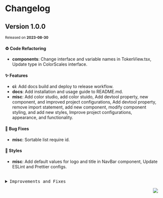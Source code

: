 <a name="readme-top"></a>

# Changelog

## Version 1.0.0

<sup>Released on **2023-08-30**</sup>

#### ♻ Code Refactoring

- **components**: Change interface and variable names in TokenView\.tsx, Update type in ColorScales interface.

#### ✨ Features

- **ci**: Add docs build and deploy to release workflow.
- **docs**: Add installation and usage guide to README.md.
- **misc**: Add color studio, add color stuido, Add devtool property, new component, and improved project configurations, Add devtool property, remove import statement, add new component, modify component styling, and add new styles, Improve project configurations, appearance, and functionality.

#### 🐛 Bug Fixes

- **misc**: Sortable list require id.

#### 💄 Styles

- **misc**: Add default values for logo and title in NavBar component, Update ESLint and Prettier configs.

<br/>

<details>
<summary><kbd>Improvements and Fixes</kbd></summary>

#### Code refactoring

- **components**: Change interface and variable names in TokenView\.tsx ([e6f6c86](https://github.com/ant-design/antd-color-editor/commit/e6f6c86))
- **components**: Update type in ColorScales interface ([af347e0](https://github.com/ant-design/antd-color-editor/commit/af347e0))

#### What's improved

- **ci**: Add docs build and deploy to release workflow ([105cb81](https://github.com/ant-design/antd-color-editor/commit/105cb81))
- **docs**: Add installation and usage guide to README.md ([ee958c2](https://github.com/ant-design/antd-color-editor/commit/ee958c2))
- **misc**: Add color studio ([956c5be](https://github.com/ant-design/antd-color-editor/commit/956c5be))
- **misc**: Add color stuido ([9b90396](https://github.com/ant-design/antd-color-editor/commit/9b90396))
- **misc**: Add devtool property, new component, and improved project configurations ([95cd24f](https://github.com/ant-design/antd-color-editor/commit/95cd24f))
- **misc**: Add devtool property, remove import statement, add new component, modify component styling, and add new styles ([0afed25](https://github.com/ant-design/antd-color-editor/commit/0afed25))
- **misc**: Improve project configurations, appearance, and functionality ([4af0191](https://github.com/ant-design/antd-color-editor/commit/4af0191))

#### What's fixed

- **misc**: Sortable list require id ([7b4e5f7](https://github.com/ant-design/antd-color-editor/commit/7b4e5f7))

#### Styles

- **misc**: Add default values for logo and title in NavBar component ([7463e5f](https://github.com/ant-design/antd-color-editor/commit/7463e5f))
- **misc**: Update ESLint and Prettier configs ([921743d](https://github.com/ant-design/antd-color-editor/commit/921743d))

</details>

<div align="right">

[![](https://img.shields.io/badge/-BACK_TO_TOP-151515?style=flat-square)](#readme-top)

</div>
